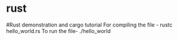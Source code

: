 # rust
#Rust demonstration and cargo tutorial
For compiling the file - rustc hello_world.rs 
To run the file- ./hello_world
